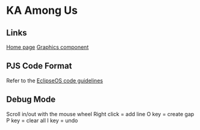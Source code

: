 # KA Among Us
 
## Links
[Home page](https://www.khanacademy.org/cs/i/6501917627990016)
[Graphics component](https://www.khanacademy.org/cs/i/5373284282744832)

## PJS Code Format
Refer to the [EclipseOS code guidelines](https://github.com/athaun/Eclipse-OS/wiki/Code-Guidelines)

## Debug Mode
Scroll in/out with the mouse wheel
Right click = add line
O key = create gap
P key = clear all
I key = undo